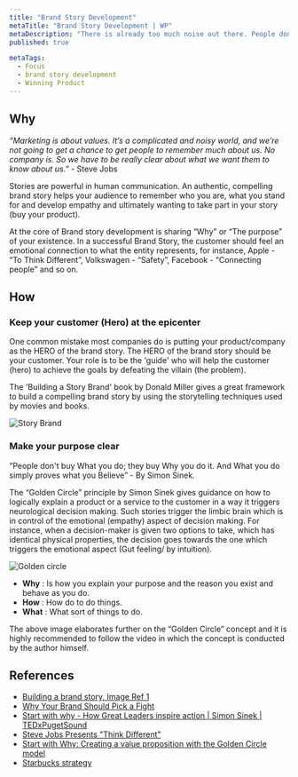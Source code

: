 ```yaml
---
title: "Brand Story Development"
metaTitle: "Brand Story Development | WP"
metaDescription: "There is already too much noise out there. People don't care about sales pitches anymore. The only thing they listen to and care is an authentic story."
published: true

metaTags:
  - Focus
  - brand story development
  - Winning Product
---
```


## Why

_“Marketing is about values. It’s a complicated and noisy world, and we’re not going to get a chance to get people to remember much about us. No company is. So we have to be really clear about what we want them to know about us.”_ - Steve Jobs

Stories are powerful in human communication. An authentic, compelling brand story helps your audience to remember who you are, what you stand for and develop empathy and ultimately wanting to take part in your story (buy your product).

At the core of Brand story development is sharing “Why” or “The purpose” of your existence. In a successful Brand Story, the customer should feel an emotional connection to what the entity represents, for instance, Apple - “To Think Different”, Volkswagen - “Safety”, Facebook - “Connecting people” and so on.

## How

### Keep your customer (Hero) at the epicenter

One common mistake most companies do is putting your product/company as the HERO of the brand story. The HERO of the brand story should be your customer. Your role is to be the 'guide' who will help the customer (hero) to achieve the goals by defeating the villain (the problem).

The 'Building a Story Brand' book by Donald Miller gives a great framework to build a compelling brand story by using the storytelling techniques used by movies and books.

![Story Brand](https://miro.medium.com/max/1576/1*wDNPZovZrgi2qC20uVpImA.png)

### Make your purpose clear

“People don't buy What you do; they buy Why you do it. And What you do simply proves what you Believe” - By Simon Sinek.

The “Golden Circle” principle by Simon Sinek gives guidance on how to logically explain a product or a service to the customer in a way it triggers neurological decision making. Such stories trigger the limbic brain which is in control of the emotional (empathy) aspect of decision making. For instance, when a decision-maker is given two options to take, which has identical physical properties, the decision goes towards the one which triggers the emotional aspect (Gut feeling/ by intuition).

![Golden circle](https://www.pngjoy.com/pngl/107/2218341_golden-circle-simon-sinek-golden-circle-png-download.png)

- **Why** : Is how you explain your purpose and the reason you exist and behave as you do.
- **How** : How do to do things.
- **What** : What sort of things to do.

The above image elaborates further on the “Golden Circle” concept and it is highly recommended to follow the video in which the concept is conducted by the author himself.

## References

- [Building a brand story, Image Ref 1](https://medium.com/@geekrodion/building-a-storybrand-by-donald-miller-a9c0eb81cfbf)
- [Why Your Brand Should Pick a Fight](http://buildingastorybrand.com/your-brand-should-pick-a-fight/)
- [Start with why - How Great Leaders inspire action | Simon Sinek | TEDxPugetSound
  ](https://www.youtube.com/watch?v=u4ZoJKF_VuA)
- [Steve Jobs Presents "Think Different"](https://www.youtube.com/watch?v=MrZKoWgcZVg)
- [Start with Why: Creating a value proposition with the Golden Circle model](https://www.smartinsights.com/digital-marketing-strategy/online-value-proposition/start-with-why-creating-a-value-proposition-with-the-golden-circle-model/)
- [Starbucks strategy](https://www.youtube.com/watch?v=YXFL7TcPG_Q)
